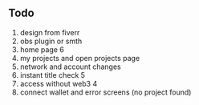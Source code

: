 ## Todo

1. design from fiverr
3. obs plugin or smth
4. home page 6
5. my projects and open projects page
6. network and account changes
7. instant title check 5
9.  access without web3  4
10. connect wallet and error screens (no project found) 